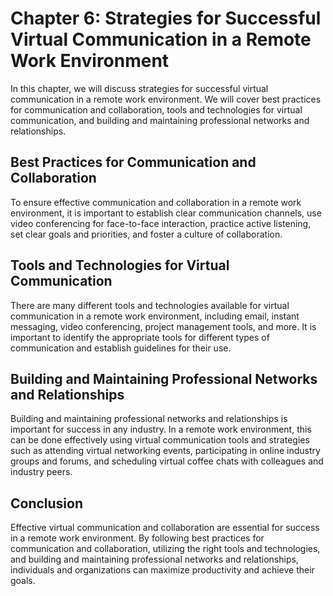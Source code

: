 Chapter 6: Strategies for Successful Virtual Communication in a Remote Work Environment
=======================================================================================

In this chapter, we will discuss strategies for successful virtual communication in a remote work environment. We will cover best practices for communication and collaboration, tools and technologies for virtual communication, and building and maintaining professional networks and relationships.

Best Practices for Communication and Collaboration
--------------------------------------------------

To ensure effective communication and collaboration in a remote work environment, it is important to establish clear communication channels, use video conferencing for face-to-face interaction, practice active listening, set clear goals and priorities, and foster a culture of collaboration.

Tools and Technologies for Virtual Communication
------------------------------------------------

There are many different tools and technologies available for virtual communication in a remote work environment, including email, instant messaging, video conferencing, project management tools, and more. It is important to identify the appropriate tools for different types of communication and establish guidelines for their use.

Building and Maintaining Professional Networks and Relationships
----------------------------------------------------------------

Building and maintaining professional networks and relationships is important for success in any industry. In a remote work environment, this can be done effectively using virtual communication tools and strategies such as attending virtual networking events, participating in online industry groups and forums, and scheduling virtual coffee chats with colleagues and industry peers.

Conclusion
----------

Effective virtual communication and collaboration are essential for success in a remote work environment. By following best practices for communication and collaboration, utilizing the right tools and technologies, and building and maintaining professional networks and relationships, individuals and organizations can maximize productivity and achieve their goals.
